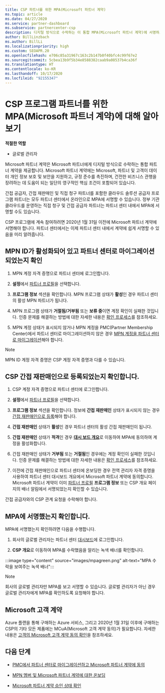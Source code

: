 ```yaml
---
title: CSP 파트너를 위한 MPA(Microsoft 파트너 계약)
ms.topic: article
ms.date: 04/27/2020
ms.service: partner-dashboard
ms.subservice: partnercenter-csp
description: 디지털 방식으로 수락하는 이 통합 MPA(Microsoft 파트너 계약)에 서명하고 확인하기 위한 Microsoft CSP 파트너 요구 사항에 대해 알아봅니다.
author: BillLinzbach
ms.author: BillLi
ms.localizationpriority: high
ms.custom: SEOAPR.20
ms.openlocfilehash: e706c85a31967c163c2b147b0f40bfc4c99f67e2
ms.sourcegitcommit: 5cbea13b9f5b34e8588382caab9a08537b4ca36f
ms.translationtype: HT
ms.contentlocale: ko-KR
ms.lasthandoff: 10/17/2020
ms.locfileid: "92155347"
---
```

# <a name="learn-about-the-microsoft-partner-agreement-mpa-for-csp-program-partners"></a>CSP 프로그램 파트너를 위한 MPA(Microsoft 파트너 계약)에 대해 알아보기

**적절한 역할**

- 글로벌 관리자

Microsoft 파트너 계약은 Microsoft 파트너에게 디지털 방식으로 수락하는 통합 파트너 계약을 제공합니다. Microsoft 파트너 계약에는 Microsoft, 파트너 및 고객이 데이터 개인 정보 보호 및 보안을 지원하고, 규정 준수를 촉진하며, 건전한 비즈니스 관행을 장려하는 데 도움이 되는 일단의 영구적인 핵심 조건이 포함되어 있습니다.

간접 공급자, 간접 재판매인 및 직접 청구 파트너를 포함한 클라우드 솔루션 공급자 프로그램 파트너는 모두 파트너 센터에서 온라인으로 MPA에 서명할 수 있습니다. 정부 기관 클라우드를 운영하는 직접 청구 및 간접 공급자 파트너는 파트너 센터 내에서 MPA에 서명할 수도 있습니다.

CSP 프로그램에 계속 참여하려면 2020년 1월 31일 이전에 Microsoft 파트너 계약에 서명해야 합니다. 파트너 센터에서는 이제 파트너 센터 내에서 계약에 쉽게 서명할 수 있음을 미리 알려줍니다.

## <a name="verify-your-mpn-id-is-active-and-migrated-to-partner-center"></a>MPN ID가 활성화되어 있고 파트너 센터로 마이그레이션되었는지 확인

1. MPN 계정 자격 증명으로 파트너 센터에 로그인합니다.
 
1. **설정**에서 [파트너 프로필](https://partner.microsoft.com/pcv/accountsettings/connectedpartnerprofile)을 선택합니다.

1. **프로그램 정보** 섹션을 확인합니다. MPN 프로그램 상태가 **활성**인 경우 파트너 센터의 활성 MPN 파트너가 됩니다.
 
1. MPN 프로그램 상태가 **거절됨/거부됨** 또는 **보류 중**이면 계정 확인이 실패한 것입니다. 인증 문제를 해결하는 방법에 대한 자세한 내용은 [확인 프로세스](verification-responses.md)를 참조하세요.

1. MPN 계정 상태가 표시되지 않거나 MPN 계정을 PMC(Partner Membership Center)에서 파트너 센터로 마이그레이션하지 않은 경우 [MPN 계정을 파트너 센터로 마이그레이션](move-pmc-pc-map.md)해야 합니다.

>[!NOTE]
>MPN ID 계정 자격 증명은 CSP 계정 자격 증명과 다를 수 있습니다.

## <a name="confirm-you-are-enrolled-as-a-csp-indirect-reseller"></a>CSP 간접 재판매인으로 등록되었는지 확인합니다.

1. CSP 계정 자격 증명으로 파트너 센터에 로그인합니다.

1. **설정**에서 [파트너 프로필](https://partner.microsoft.com/pcv/accountsettings/partnerprofile)을 선택합니다.

1. **프로그램 정보** 섹션을 확인합니다. 정보에 **간접 재판매인** 상태가 표시되지 않는 경우 [간접 재판매인으로 등록](https://partner.microsoft.com/cloud-solution-provider/whats-required)해야 합니다.

1. **간접 재판매인** 상태가 **활성**인 경우 파트너 센터의 활성 간접 재판매인이 됩니다.
 
4. **간접 재판매인** 상태가 **적격**인 경우 [**대시 보드 개요**](https://partner.microsoft.com/pcv/dashboard/overview)로 이동하여 MPA에 동의하여 계정을 활성화합니다.
 
1. 간접 재판매인 상태가 **거부됨** 또는 **거절됨**인 경우에는 계정 확인이 실패한 것입니다. 인증 문제를 해결하는 방법에 대한 자세한 내용은 [확인 프로세스](verification-responses.md)를 참조하세요.

1. 이전에 간접 재판매인으로 파트너 센터에 온보딩한 경우 전역 관리자 자격 증명을 사용하여 파트너 센터 대시보드 개요에서 Microsoft 파트너 계약에 동의합니다. Microsoft 파트너 계약이 이미 [파트너 프로필](https://partner.microsoft.com/pcv/accountsettings/partnerprofile) **프로그램 정보** 또는 CSP 개요 페이지의 배너 알림에서 서명되었는지 확인할 수 있습니다.

간접 공급자와의 CSP 관계 요청을 수락해야 합니다.

## <a name="verify-that-you-have-signed-the-mpa"></a>MPA에 서명했는지 확인합니다.

MPA에 서명했는지 확인하려면 다음을 수행합니다.

1. 회사의 글로벌 관리자는 파트너 센터 [대시보드](https://partner.microsoft.com/dashboard/home)에 로그인합니다.

2. **CSP 개요**로 이동하여 MPA를 수락했음을 알리는 녹색 배너를 확인합니다.
 
:::image type="content" source="images/mpagreen.png" alt-text="MPA 수락을 보여주는 녹색 배너":::

>[!NOTE]
>회사의 글로벌 관리자만 MPA를 보고 서명할 수 있습니다. 글로벌 관리자가 아닌 경우 글로벌 관리자에게 MPA를 확인하도록 요청해야 합니다.

## <a name="microsoft-customer-agreement"></a>Microsoft 고객 계약

Azure 플랜을 통해 구매하는 Azure 서비스, 그리고 2020년 1월 31일 이후에 구매하는 CSP의 기타 모든 제품에는 MCuA(Microsoft 고객 계약 동의)가 필요합니다. 자세한 내용은 [고객의 Microsoft 고객 계약 동의 확인](confirm-customer-agreement.md)을 참조하세요.

## <a name="next-steps"></a>다음 단계

- [PMC에서 파트너 센터로 마이그레이션하고 Microsoft 파트너 계약에 동의](https://assetsprod.microsoft.com/mpn/migrate-pmc-pc-mpa-guide.pptx)

- [MPN 멤버 및 Microsoft 파트너 계약에 대한 온보딩](https://assetsprod.microsoft.com/mpn/onboard-pc-csp-mpn-mpa-guide.pptx)

- [Microsoft 파트너 계약 승인 상태 확인](https://assetsprod.microsoft.com/mpn/verify-mpa-acceptance-status.pptx)
